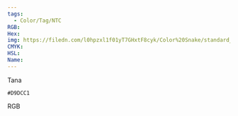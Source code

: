 ```yaml
---
tags:
  - Color/Tag/NTC
RGB:
Hex:
img: https://filedn.com/l0hpzxl1f01yT7GHxtF8cyk/Color%20Snake/standard_csv_to_svg/D9DCC1.svg
CMYK:
HSL:
Name:
---
```

Tana
```palette
#D9DCC1
```
RGB
